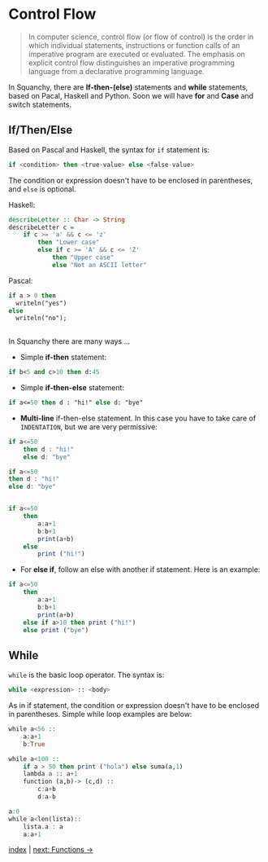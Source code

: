 # Control Flow

> In computer science, control flow (or flow of control) is the order in which individual statements, instructions or function calls of an imperative program are executed or evaluated. The emphasis on explicit control flow distinguishes an imperative programming language from a declarative programming language. 

In Squanchy, there are **If-then-(else)** statements and **while** statements, based on Pacal, Haskell and Python. Soon we will have **for** and **Case** and switch statements.


## If/Then/Else

Based on Pascal and Haskell, the syntax for `if` statement is: 

```haskell
if <condition> then <true-value> else <false-value>
```
The condition or expression doesn't have to be enclosed in parentheses, and `else` is optional.

Haskell:

```haskell
describeLetter :: Char -> String
describeLetter c =
    if c >= 'a' && c <= 'z'
        then "Lower case"
        else if c >= 'A' && c <= 'Z'
            then "Upper case"
            else "Not an ASCII letter"
```

Pascal:

```pascal
if a > 0 then
  writeln("yes")
else
  writeln("no");
  
```

In Squanchy there are many ways ...

* Simple **if-then** statement:

```pascal
if b<5 and c>10 then d:45
```

* Simple **if-then-else** statement:

```pascal
if a<=50 then d : "hi!" else d: "bye"
```

* **Multi-line** if-then-else statement. In this case you have to take care of `INDENTATION`, but we are very permissive:

```haskell
if a<=50
	then d : "hi!"
	else d: "bye"

if a<=50
then d : "hi!" 
else d: "bye"


if a<=50
	then
		a:a+1
		b:b+1
		print(a+b)
	else
		print ("hi!")
```

* For **else if**, follow an else with another if statement. Here is an example:

```haskell
if a<=50
	then
		a:a+1
		b:b+1
		print(a+b)
	else if a>10 then print ("hi!")
	else print ("bye")
```

## While

`while` is the basic loop operator. The syntax is:

```python
while <expression> :: <body>
```

As in if statement, the condition or expression doesn't have to be enclosed in parentheses. Simple while loop examples are below:

```haskell
while a<56 ::
	a:a+1
	b:True

while a<100 ::
	if a > 50 then print ("hola") else suma(a,1)
	lambda a :: a+1
	function (a,b)-> (c,d) :: 
		c:a+b
		d:a-b

a:0
while a<len(lista)::
	lista.a : a
	a:a+1

```


[index](index.md) | [next: Functions ->](3_functions.md)


